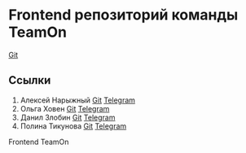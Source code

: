 # Frontend репозиторий команды TeamOn
<a href="https://github.com/AlexeyBMSTU">Git</a>
## Ссылки
1. Алексей Нарыжный
<a href="https://github.com/AlexeyBMSTU">Git</a> [Telegram](https://t.me/fish190) 
3. Ольга Ховен
[Git](https://github.com/KhovenOlya) [Telegram](https://t.me/olkhoven)
5. Данил Злобин
[Git](https://github.com/Danil-Zlo) [Telegram](https://t.me/@maxround) 
7. Полина Тикунова
[Git](https://github.com/PtFux) [Telegram](https://t.me/@popitsd) 
   
Frontend TeamOn
